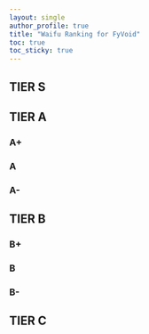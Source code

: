 ```yaml
---
layout: single
author_profile: true
title: "Waifu Ranking for FyVoid"
toc: true
toc_sticky: true
---
```


## TIER S

## TIER A

### A+

### A

### A-

## TIER B

### B+

### B

### B-

## TIER C